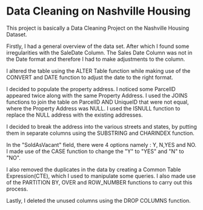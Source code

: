 # Data Cleaning on Nashville Housing
This project is basically a Data Cleaning Project on the Nashville Housing Dataset.

Firstly, I had a general overview of the data set. After which I found some irregularities with the SaleDate Column. The Sales Date Column was not in the Date format and therefore I had to make adjustments to the column.

I altered the table using the ALTER Table function while making use of the CONVERT and DATE function to adjust the date to the right format.

I decided to populate the property address. I noticed some ParcelID appeared twice along with the same Property Address. I used the JOINS functions to join the table on ParcelID AND UniqueID that were not equal, where the Property Address was NULL.  I used the ISNULL function to replace the NULL address with the existing addresses.

I decided to break the address into the various streets and states, by putting them in separate columns using the SUBSTRING and CHARINDEX function.

In the "SoldAsVacant" field, there were 4 options namely : Y, N,YES and NO. I made use of the CASE function to change the "Y" to "YES" and "N" to "NO".

I also removed the duplicates in the data by creating a Common Table Expression(CTE), which I used to manipulate some queries. I also made use of the PARTITION BY, OVER and ROW_NUMBER functions to carry out this process.

Lastly, I deleted the unused columns using the DROP COLUMNS function.
